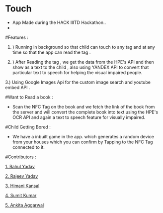 # Touch


- App Made during the HACK IIITD Hackathon..
- 
#Features :

1. ) Running in background so that child can touch to any tag and at any time so that the app can read the tag . 

2. ) After Reading the tag , we get the data from the HPE's API and then show as a text to the child , also  using YANDEX API to convert that particular text to speech for helping the visual impaired people.

3.) Using Google Images Api for the custom image search and youtube embed API .

#Want to Read a book :

- Scan the NFC Tag on the book and we fetch the link of the book from the server and will convert the complete book into text using the HPE's  OCR API and again a text to speech feature for visually impaired.

#Child Getting Bored :

- We have a inbuilt game in the app. which generates a random device from your houses which you can confirm by Tapping to the NFC Tag connected to it.


#Contributors :

[1. Rahul Yadav](https://www.github.com/rahulyadav20111995)

[2. Rajeev Yadav](https://www.github.com/rajeevbaalwan)

[3. Himani Kansal](https://www.github.com/himani-kansal)

[4. Sumit Kumar](https://www.github.com/sumitkrq)

[5. Ankita Aggarwal](https://www.github.com/AnkitaAggarwal)


